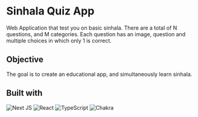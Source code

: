 # Sinhala Quiz App
Web Application that test you on basic sinhala. There are a total of N questions, and M categories. Each question has an image, question and multiple choices in which only 1 is correct.

## Objective
The goal is to create an educational app, and simultaneously learn sinhala.

## Built with
![Next JS](https://img.shields.io/badge/Next-black?style=for-the-badge&logo=next.js&logoColor=white)
![React](https://img.shields.io/badge/react-%2320232a.svg?style=for-the-badge&logo=react&logoColor=%2361DAFB)
![TypeScript](https://img.shields.io/badge/typescript-%23007ACC.svg?style=for-the-badge&logo=typescript&logoColor=white)
![Chakra](https://img.shields.io/badge/chakra-%234ED1C5.svg?style=for-the-badge&logo=chakraui&logoColor=white)